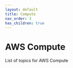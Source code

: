 ```yaml
---
layout: default
title: Compute
nav_order: 3
has_children: true 
---
```


# AWS Compute
List of topics for AWS Compute
